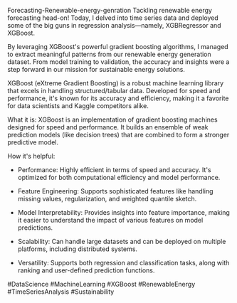 Forecasting-Renewable-energy-genration
Tackling renewable energy forecasting head-on! Today, I delved into time series data and deployed some of the big guns in regression analysis—namely, XGBRegressor and XGBoost.



By leveraging XGBoost's powerful gradient boosting algorithms, I managed to extract meaningful patterns from our renewable energy generation dataset. From model training to validation, the accuracy and insights were a step forward in our mission for sustainable energy solutions.



XGBoost (eXtreme Gradient Boosting) is a robust machine learning library that excels in handling structured/tabular data. Developed for speed and performance, it's known for its accuracy and efficiency, making it a favorite for data scientists and Kaggle competitors alike.



What it is: XGBoost is an implementation of gradient boosting machines designed for speed and performance. It builds an ensemble of weak prediction models (like decision trees) that are combined to form a stronger predictive model.



How it's helpful: 

- Performance: Highly efficient in terms of speed and accuracy. It's optimized for both computational efficiency and model performance.

- Feature Engineering: Supports sophisticated features like handling missing values, regularization, and weighted quantile sketch.

- Model Interpretability: Provides insights into feature importance, making it easier to understand the impact of various features on model predictions.

- Scalability: Can handle large datasets and can be deployed on multiple platforms, including distributed systems.

- Versatility: Supports both regression and classification tasks, along with ranking and user-defined prediction functions.



#DataScience #MachineLearning #XGBoost #RenewableEnergy #TimeSeriesAnalysis #Sustainability 
